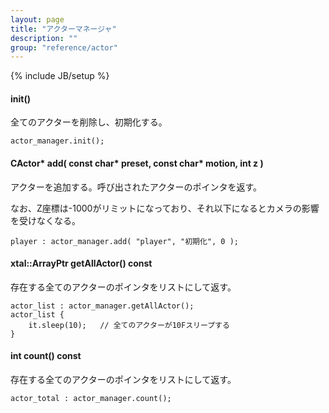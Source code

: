 ```yaml
---
layout: page
title: "アクターマネージャ"
description: ""
group: "reference/actor"
---
```

{% include JB/setup %}

#### init()
全てのアクターを削除し、初期化する。

    actor_manager.init();

#### CActor* add( const char* preset, const char* motion, int z )
アクターを追加する。呼び出されたアクターのポインタを返す。

なお、Z座標は-1000がリミットになっており、それ以下になるとカメラの影響を受けなくなる。

    player : actor_manager.add( "player", "初期化", 0 );

#### xtal::ArrayPtr getAllActor() const
存在する全てのアクターのポインタをリストにして返す。

    actor_list : actor_manager.getAllActor();
    actor_list {
        it.sleep(10);   // 全てのアクターが10Fスリープする
    }

#### int count() const
存在する全てのアクターのポインタをリストにして返す。

    actor_total : actor_manager.count();
